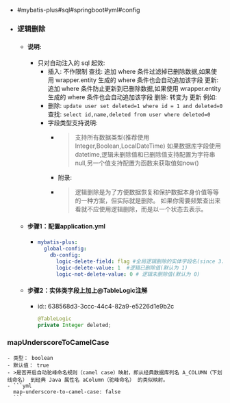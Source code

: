 - #mybatis-plus#sql#springboot#yml#config
- ### 逻辑删除
	- #### 说明:
		- 只对自动注入的 sql 起效:
			- 插入: 不作限制
			  查找: 追加 where 条件过滤掉已删除数据,如果使用 wrapper.entity 生成的 where 条件也会自动追加该字段
			  更新: 追加 where 条件防止更新到已删除数据,如果使用 wrapper.entity 生成的 where 条件也会自动追加该字段
			  删除: 转变为 更新
			  例如:
			- 删除: `update user set deleted=1 where id = 1 and deleted=0`
			  查找: `select id,name,deleted from user where deleted=0`
			- 字段类型支持说明:
				- >支持所有数据类型(推荐使用 Integer,Boolean,LocalDateTime)
				  如果数据库字段使用datetime,逻辑未删除值和已删除值支持配置为字符串null,另一个值支持配置为函数来获取值如now()
				- 附录:
				- >逻辑删除是为了方便数据恢复和保护数据本身价值等等的一种方案，但实际就是删除。
				  如果你需要频繁查出来看就不应使用逻辑删除，而是以一个状态去表示。
	- #### 步骤1：配置application.yml
		- ```yml
		  mybatis-plus:
		    global-config:
		      db-config:
		        logic-delete-field: flag #全局逻辑删除的实体字段名(since 3.3.0,配置后可以忽略不配置步骤2)
		        logic-delete-value: 1  #逻辑已删除值(默认为 1)
		        logic-not-delete-value: 0 # 逻辑未删除值(默认为 0)
		  ```
	- #### 步骤2：实体类字段上加上@TableLogic注解
		- id:: 638568d3-3ccc-44c4-82a9-e5226d1e9b2c
		  ```java
		  @TableLogic
		  private Integer deleted;
		  ```
### mapUnderscoreToCamelCase
	- 类型： boolean
	- 默认值： true
	- >是否开启自动驼峰命名规则（camel case）映射，即从经典数据库列名 A_COLUMN（下划线命名） 到经典 Java 属性名 aColumn（驼峰命名） 的类似映射。
	- ```yml
	  map-underscore-to-camel-case: false
	  ```